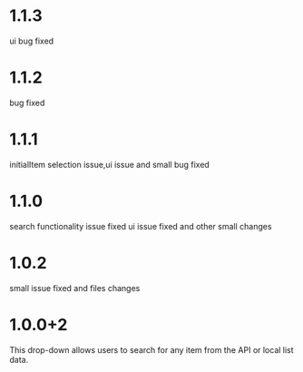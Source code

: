 # 1.1.3
ui bug fixed

# 1.1.2
bug fixed

# 1.1.1
initialItem selection issue,ui issue and small bug fixed 

# 1.1.0
search functionality issue fixed ui issue fixed and other small changes

# 1.0.2
small issue fixed and files changes

# 1.0.0+2
This drop-down allows users to search for any item from the API or local list data.
